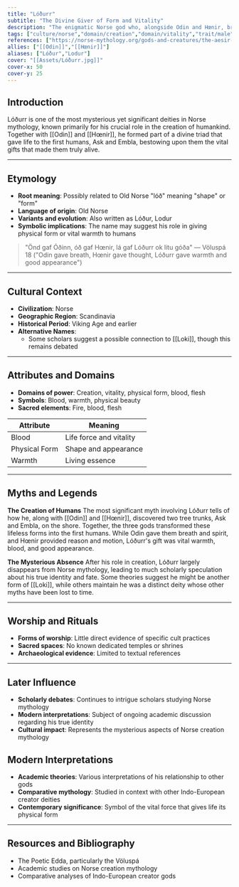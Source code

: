 ```yaml
---
title: "Lóðurr"
subtitle: "The Divine Giver of Form and Vitality"
description: "The enigmatic Norse god who, alongside Odin and Hœnir, breathed life and form into the first humans"
tags: ["culture/norse","domain/creation","domain/vitality","trait/male","trait/deity","trait/aesir"]
references: ["https://norse-mythology.org/gods-and-creatures/the-aesir-gods-and-goddesses/lodurr/","https://en.wikipedia.org/wiki/Lóðurr"]
allies: ["[[Odin]]","[[Hœnir]]"]
aliases: ["Lóður","Lodur"]
cover: "[[Assets/Lóðurr.jpg]]"
cover-x: 50
cover-y: 25
---
```

## Introduction
Lóðurr is one of the most mysterious yet significant deities in Norse mythology, known primarily for his crucial role in the creation of humankind. Together with [[Odin]] and [[Hœnir]], he formed part of a divine triad that gave life to the first humans, Ask and Embla, bestowing upon them the vital gifts that made them truly alive.

---

## Etymology

- **Root meaning**: Possibly related to Old Norse "lóð" meaning "shape" or "form"
- **Language of origin**: Old Norse
- **Variants and evolution**: Also written as Lóður, Lodur
- **Symbolic implications**: The name may suggest his role in giving physical form or vital warmth to humans

> "Önd gaf Óðinn, óð gaf Hœnir, lá gaf Lóðurr ok litu góða"
> — Völuspá 18 ("Odin gave breath, Hœnir gave thought, Lóðurr gave warmth and good appearance")

---

## Cultural Context

- **Civilization**: Norse
- **Geographic Region**: Scandinavia
- **Historical Period**: Viking Age and earlier
- **Alternative Names**:
  - Some scholars suggest a possible connection to [[Loki]], though this remains debated

---

## Attributes and Domains

- **Domains of power**: Creation, vitality, physical form, blood, flesh
- **Symbols**: Blood, warmth, physical beauty
- **Sacred elements**: Fire, blood, flesh

| Attribute | Meaning |
|-----------|----------|
| Blood | Life force and vitality |
| Physical Form | Shape and appearance |
| Warmth | Living essence |

---

## Myths and Legends

**The Creation of Humans**
The most significant myth involving Lóðurr tells of how he, along with [[Odin]] and [[Hœnir]], discovered two tree trunks, Ask and Embla, on the shore. Together, the three gods transformed these lifeless forms into the first humans. While Odin gave them breath and spirit, and Hœnir provided reason and motion, Lóðurr's gift was vital warmth, blood, and good appearance.

**The Mysterious Absence**
After his role in creation, Lóðurr largely disappears from Norse mythology, leading to much scholarly speculation about his true identity and fate. Some theories suggest he might be another form of [[Loki]], while others maintain he was a distinct deity whose other myths have been lost to time.

---

## Worship and Rituals

- **Forms of worship**: Little direct evidence of specific cult practices
- **Sacred spaces**: No known dedicated temples or shrines
- **Archaeological evidence**: Limited to textual references

---

## Later Influence

- **Scholarly debates**: Continues to intrigue scholars studying Norse mythology
- **Modern interpretations**: Subject of ongoing academic discussion regarding his true identity
- **Cultural impact**: Represents the mysterious aspects of Norse creation mythology

## Modern Interpretations

- **Academic theories**: Various interpretations of his relationship to other gods
- **Comparative mythology**: Studied in context with other Indo-European creator deities
- **Contemporary significance**: Symbol of the vital force that gives life its physical form

---

## Resources and Bibliography

- The Poetic Edda, particularly the Völuspá
- Academic studies on Norse creation mythology
- Comparative analyses of Indo-European creator gods